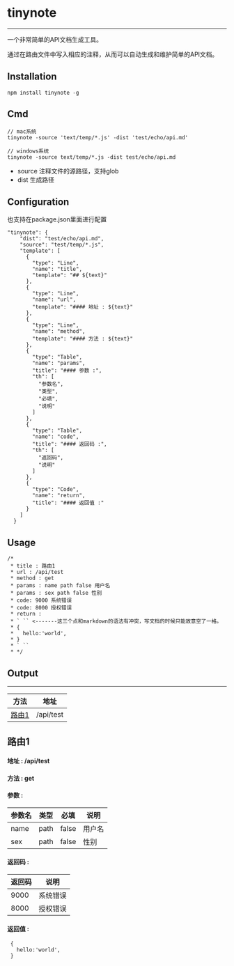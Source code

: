 # tinynote

------

一个非常简单的API文档生成工具。

通过在路由文件中写入相应的注释，从而可以自动生成和维护简单的API文档。

## Installation

```
npm install tinynote -g
```

## Cmd

```
// mac系统
tinynote -source 'text/temp/*.js' -dist 'test/echo/api.md'

// windows系统
tinynote -source text/temp/*.js -dist test/echo/api.md
```

* source 注释文件的源路径，支持glob
* dist 生成路径

## Configuration
也支持在package.json里面进行配置
```
"tinynote": {
    "dist": "test/echo/api.md",
    "source": "test/temp/*.js",
    "template": [
      {
        "type": "Line",
        "name": "title",
        "template": "## ${text}"
      },
      {
        "type": "Line",
        "name": "url",
        "template": "#### 地址 : ${text}"
      },
      {
        "type": "Line",
        "name": "method",
        "template": "#### 方法 : ${text}"
      },
      {
        "type": "Table",
        "name": "params",
        "title": "#### 参数 :",
        "th": [
          "参数名",
          "类型",
          "必填",
          "说明"
        ]
      },
      {
        "type": "Table",
        "name": "code",
        "title": "#### 返回码 :",
        "th": [
          "返回码",
          "说明"
        ]
      },
      {
        "type": "Code",
        "name": "return",
        "title": "#### 返回值 :"
      }
    ]
  }
```

## Usage

```
/*
 * title : 路由1
 * url : /api/test
 * method : get
 * params : name path false 用户名
 * params : sex path false 性别
 * code: 9000 系统错误
 * code: 8000 授权错误
 * return :
 * ` `` <-------这三个点和markdown的语法有冲突，写文档的时候只能故意空了一格。
 * {
 *   hello:'world',
 * }
 * ` ``
 * */
```

## Output

------

|方法|地址|
|------|------|
| [路由1](#路由1) | /api/test |

## 路由1
#### 地址 : /api/test
#### 方法 : get
#### 参数 :

|参数名|类型|必填|说明|
|------|------|------|------|
| name | path | false | 用户名 |
| sex | path | false | 性别 |

#### 返回码 :

|返回码|说明|
|------|------|
| 9000 | 系统错误 |
| 8000 | 授权错误 |

#### 返回值 :
```
 {
   hello:'world',
 }
```
